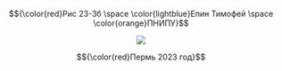 $${\color{red}Рис 23-3б \space \color{lightblue}Епин Тимофей \space \color{orange}ПНИПУ}$$

<p align="center">
  <img src="https://permtpp.ru/upload/iblock/8e5/0yidria2zf9wzy72q0zh20afnlr3j5qq.png"/>
</p>

$${\color{red}Пермь 2023 год}$$


